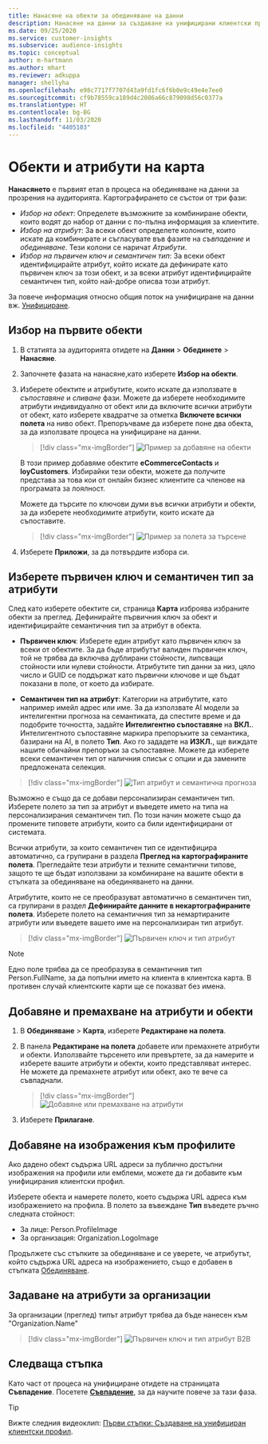 ```yaml
---
title: Нанасяне на обекти за обединяване на данни
description: Нанасяне на данни за създаване на унифицирани клиентски профили.
ms.date: 09/25/2020
ms.service: customer-insights
ms.subservice: audience-insights
ms.topic: conceptual
author: m-hartmann
ms.author: mhart
ms.reviewer: adkuppa
manager: shellyha
ms.openlocfilehash: e98c7717f7707d43a9fd1fc6f6b0e9c49e4e7ee0
ms.sourcegitcommit: cf9b78559ca189d4c2086a66c879098d56c0377a
ms.translationtype: HT
ms.contentlocale: bg-BG
ms.lasthandoff: 11/03/2020
ms.locfileid: "4405103"
---
```

# <a name="map-entities-and-attributes"></a>Обекти и атрибути на карта

**Нанасянето** е първият етап в процеса на обединяване на данни за прозрения на аудиторията. Картографирането се състои от три фази:

- *Избор на обект*: Определете възможните за комбиниране обекти, които водят до набор от данни с по-пълна информация за клиентите.
- *Избор на атрибут*: За всеки обект определете колоните, които искате да комбинирате и съгласувате във фазите на *съвпадение* и *обединяване*. Тези колони се наричат *Атрибути*.
- *Избор на първичен ключ и семантичен тип*: За всеки обект идентифицирайте атрибут, който искате да дефинирате като първичен ключ за този обект, и за всеки атрибут идентифицирайте семантичен тип, който най-добре описва този атрибут.

За повече информация относно общия поток на унифициране на данни вж. [Унифициране](data-unification.md).

## <a name="select-the-first-entities"></a>Избор на първите обекти

1. В статията за аудиторията отидете на **Данни** > **Обединете** > **Нанасяне**.

2. Започнете фазата на нанасяне,като изберете **Избор на обекти**.

3. Изберете обектите и атрибутите, които искате да използвате в *съпоставяне* и *сливане* фази. Можете да изберете необходимите атрибути индивидуално от обект или да включите всички атрибути от обект, като изберете квадратче за отметка **Включете всички полета** на ниво обект. Препоръчваме да изберете поне два обекта, за да използвате процеса на унифициране на данни.

   > [!div class="mx-imgBorder"]
   > ![Пример за добавяне на обекти](media/data-manager-configure-map-add-entities-example.png "Пример за добавяне на обекти")

   В този пример добавяме обектите **eCommerceContacts** и **loyCustomers**. Избирайки тези обекти, можете да получите представа за това кои от онлайн бизнес клиентите са членове на програмата за лоялност.
   
   Можете да търсите по ключови думи във всички атрибути и обекти, за да изберете необходимите атрибути, които искате да съпоставите.
   
     > [!div class="mx-imgBorder"]
   > ![Пример за полета за търсене](media/data-manager-configure-map-search-fields-example.png "Пример за полета за търсене")

4. Изберете **Приложи**, за да потвърдите избора си.

## <a name="select-primary-key-and-semantic-type-for-attributes"></a>Изберете първичен ключ и семантичен тип за атрибути

След като изберете обектите си, страница **Карта** изброява избраните обекти за преглед. Дефинирайте първичния ключ за обект и идентифицирайте семантичния тип за атрибут в обекта.

- **Първичен ключ**: Изберете един атрибут като първичен ключ за всеки от обектите. За да бъде атрибутът валиден първичен ключ, той не трябва да включва дублирани стойности, липсващи стойности или нулеви стойности. Атрибутите тип данни за низ, цяло число и GUID се поддържат като първични ключове и ще бъдат показани в поле, от което да избирате.

- **Семантичен тип на атрибут**: Категории на атрибутите, като например имейл адрес или име. За да използвате AI модели за интелигентни прогноза на семантиката, да спестите време и да подобрите точността, задайте **Интелигентно съпоставяне** на **ВКЛ.**. Интелигентното съпоставяне маркира препоръките за семантика, базирани на AI, в полето **Тип**. Ако го зададете на **ИЗКЛ.**, ще виждате нашите обичайни препоръки за съпоставяне. Можете да изберете всеки семантичен тип от наличния списък с опции и да замените предложената селекция.

> [!div class="mx-imgBorder"]
> ![Тип атрибут и семантична прогноза](media/data-manager-configure-map-add-attributes-semantic-prediction.png "Тип атрибут и семантична прогноза")

Възможно е също да се добави персонализиран семантичен тип. Изберете полето за тип за атрибут и въведете името на типа на персонализирания семантичен тип. По този начин можете също да промените типовете атрибути, които са били идентифицирани от системата.

Всички атрибути, за които семантичен тип се идентифицира автоматично, са групирани в раздела **Преглед на картографираните полета**. Прегледайте тези атрибути и техните семантични типове, защото те ще бъдат използвани за комбиниране на вашите обекти в стъпката за обединяване на обединяването на данни.

Атрибутите, които не се преобразуват автоматично в семантичен тип, са групирани в раздел **Дефинирайте данните в некартографираните полета**. Изберете полето на семантичния тип за немартираните атрибути или въведете вашето име на персонализиран тип атрибут.

> [!div class="mx-imgBorder"]
> ![Първичен ключ и тип атрибут](media/data-manager-configure-map-add-attributes.png "Първичен ключ и тип атрибут")

> [!NOTE]
> Едно поле трябва да се преобразува в семантичния тип Person.FullName, за да попълни името на клиента в клиентска карта. В противен случай клиентските карти ще се показват без имена. 

## <a name="add-and-remove-attributes-and-entities"></a>Добавяне и премахване на атрибути и обекти

1. В **Обединяване** > **Карта**, изберете **Редактиране на полета**.

2. В панела **Редактиране на полета** добавете или премахнете атрибути и обекти. Използвайте търсенето или превъртете, за да намерите и изберете вашите атрибути и обекти, които представляват интерес. Не можете да премахнете атрибут или обект, ако те вече са съвпаднали.

   > [!div class="mx-imgBorder"]
   > ![Добавяне или премахване на атрибути](media/configure-data-map-edit.png "Добавяне или премахване на атрибути")

3. Изберете **Прилагане**.

## <a name="add-images-to-profiles"></a>Добавяне на изображения към профилите

Ако дадено обект съдържа URL адреси за публично достъпни изображения на профили или емблеми, можете да ги добавите към унифицирания клиентски профил.

Изберете обекта и намерете полето, което съдържа URL адреса към изображението на профила. В полето за въвеждане **Тип** въведете ръчно следната стойност: 
- За лице: Person.ProfileImage
- За организация: Organization.LogoImage

Продължете със стъпките за обединяване и се уверете, че атрибутът, който съдържа URL адреса на изображението, също е добавен в стъпката [Обединяване](merge-entities.md).

## <a name="set-attributes-for-organizations"></a>Задаване на атрибути за организации

За организации (преглед) типът атрибут трябва да бъде нанесен към "Organization.Name"
> [!div class="mx-imgBorder"]
> ![Първичен ключ и тип атрибут B2B](media/configure-data-map-edit-b2b.png "Първичен ключ и тип атрибут B2B")

## <a name="next-step"></a>Следваща стъпка

Като част от процеса на унифициране отидете на страницата **Съвпадение**. Посетете [**Съвпадение**](match-entities.md), за да научите повече за тази фаза.

> [!TIP]
> Вижте следния видеоклип: [Първи стъпки: Създаване на унифициран клиентски профил](https://youtu.be/oBfGEhucAxs).
